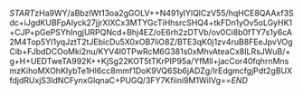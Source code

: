 $START$zHa9WY/aBbzlWt13oa2gGOLV++N491ylYlQlCzV55/hqHCE8QAAxf3Sdc+iJgdKUBFpAIyck27jjrXlXCx3MTYGcTiHhsrcSHQ4+tkFDn1yOv5oLGyHK1+CJP+pGePSYhIngjURPQNcd+Bhj4EZ/oE6rh2zDTVb/ov0Ci8b0fTY7s1y6cA2M4Top5YI1yqJztT2tJEbicDu5X0xOB7liO8Z/BTE3qK0j1zv4ruB8FEeJpvVOgCib+FJbdDCOoMki2nu/KYV4I0TPwRcM6G381s0xMhvAteaCx8ILRsJWuB/+g+H+UEDTweTA992K++KjSg22KOT5tTKrPIP95a/YfMll+jacCor40fqhrnMnsmzKihoMXOhKIybTe1Hl6cc8mmf1DoK9VQ6Sb6jADZg/IrEdgmcfgjPdt2gBUXfdjdRUxjS3ldNCFynxGlqnaC+PUGQ/3FY7Kfiini9M1WiIVg==$END$